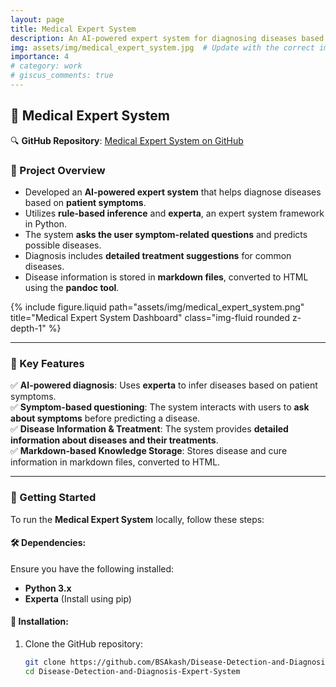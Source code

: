 ```yaml
---
layout: page
title: Medical Expert System
description: An AI-powered expert system for diagnosing diseases based on symptoms.
img: assets/img/medical_expert_system.jpg  # Update with the correct image path
importance: 4
# category: work
# giscus_comments: true
---
```


## 🏥 Medical Expert System

🔍 **GitHub Repository**: [Medical Expert System on GitHub](https://github.com/BSAkash/Disease-Detection-and-Diagnosis-Expert-System)

### 📌 Project Overview
- Developed an **AI-powered expert system** that helps diagnose diseases based on **patient symptoms**.
- Utilizes **rule-based inference** and **experta**, an expert system framework in Python.
- The system **asks the user symptom-related questions** and predicts possible diseases.
- Diagnosis includes **detailed treatment suggestions** for common diseases.
- Disease information is stored in **markdown files**, converted to HTML using the **pandoc tool**.

<div class="row justify-content-sm-center">
  <div class="col-sm-8 mt-3 mt-md-0">
    {% include figure.liquid 
      path="assets/img/medical_expert_system.png" 
      title="Medical Expert System Dashboard" 
      class="img-fluid rounded z-depth-1" 
    %}
  </div>
</div>

---

### 🔹 Key Features
✅ **AI-powered diagnosis**: Uses **experta** to infer diseases based on patient symptoms.  
✅ **Symptom-based questioning**: The system interacts with users to **ask about symptoms** before predicting a disease.  
✅ **Disease Information & Treatment**: The system provides **detailed information about diseases and their treatments**.  
✅ **Markdown-based Knowledge Storage**: Stores disease and cure information in markdown files, converted to HTML.  

---

### 🚀 Getting Started
To run the **Medical Expert System** locally, follow these steps:

#### 🛠 Dependencies:
Ensure you have the following installed:
- **Python 3.x**
- **Experta** (Install using pip)

#### 📌 Installation:
1. Clone the GitHub repository:
   ```sh
   git clone https://github.com/BSAkash/Disease-Detection-and-Diagnosis-Expert-System.git
   cd Disease-Detection-and-Diagnosis-Expert-System
